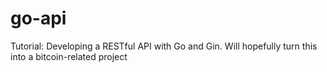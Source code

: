 # go-api
Tutorial: Developing a RESTful API with Go and Gin. Will hopefully turn this into a bitcoin-related project
